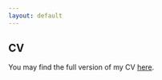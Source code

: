 ```yaml
---
layout: default
---
```


## CV

You may find the full version of my CV <a href="https://nicolobo.github.io/pdfs/CV%20Nico.pdf">here</a>.

<object class="pdf" 
            data=
"pdfs/CV%20Nico.pdf"
            width="550"
            height="600">
</object>
